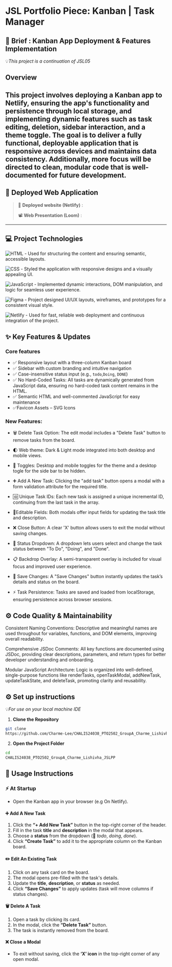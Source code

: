 # JSL Portfolio Piece: Kanban | Task Manager

## 🚀 Brief : Kanban App Deployment & Features Implementation

💡*This project is a continuation of JSL05*

## Overview

## This project involves **deploying a Kanban app to Netlify**, ensuring the app's functionality and persistence through local storage, and implementing dynamic features such as task editing, deletion, sidebar interaction, and a theme toggle. The goal is to deliver a fully functional, deployable application that is responsive across devices and maintains data consistency. Additionally, more focus will be directed to **clean, modular code** that is well-documented for future development.

## 📡 Deployed Web Application

> 🚀 **Deployed website (Netlify)** :
>
> 📽️ **Web Presentation (Loom)** :

---

## 💻 Project Technologies

![HTML](https://img.shields.io/badge/HTML5-E34F26?logo=html5&logoColor=white) - Used for structuring the content and ensuring semantic, accessible layouts.

![CSS](https://img.shields.io/badge/CSS3-1572B6?logo=css3&logoColor=white) - Styled the application with responsive designs and a visually appealing UI.

![JavaScript](https://img.shields.io/badge/JavaScript-ES6+-F7DF1E?logo=javascript&logoColor=black) - Implemented dynamic interactions, DOM manipulation, and logic for seamless user experience.

![Figma](https://img.shields.io/badge/Figma-F24E1E?logo=figma&logoColor=white) - Project designed UI/UX layouts, wireframes, and prototypes for a consistent visual style.

![Netlify](https://img.shields.io/badge/Netlify-00C7B7?logo=netlify&logoColor=white) - Used for fast, reliable web deployment and continuous integration of the project.

## ✨ Key Features & Updates

### Core features

- ✅ Responsive layout with a three-column Kanban board
- ✅ Sidebar with custom branding and intuitive navigation
- ✅ Case-insensitive status input (e.g., `todo`,`Doing`, `DONE`)
- ✅ No Hard-Coded Tasks: All tasks are dynamically generated from JavaScript data, ensuring no hard-coded task content remains in the HTML.
- ✅ Semantic HTML and well-commented JavaScript for easy maintenance
- ✅Favicon Assets – SVG Icons

### New Features:

- 🗑️ Delete Task Option: The edit modal includes a "Delete Task" button to remove tasks from the board.

- 🌓 Web theme: Dark & Light mode integrated into both desktop and mobile views.

- 🔘 Toggles: Desktop and mobile toggles for the theme and a desktop togle for the side bar to be hidden.

- ➕ Add A New Task: Clicking the "add task" button opens a modal with a form validation attribute for the required title.

- 🆔 Unique Task IDs: Each new task is assigned a unique incremental ID, continuing from the last task in the array.

- 📝Editable Fields: Both modals offer input fields for updating the task title and description.

- ❌ Close Button: A clear 'X' button allows users to exit the modal without saving changes.

- 🔽 Status Dropdown: A dropdown lets users select and change the task status between "To Do", "Doing", and "Done".

- 📋 Backdrop Overlay: A semi-transparent overlay is included for visual focus and improved user experience.

- 💾 Save Changes: A "Save Changes" button instantly updates the task’s details and status on the board.

- ⚡ Task Persistence: Tasks are saved and loaded from localStorage, ensuring persistence across browser sessions.

## ⚙️ Code Quality & Maintainability

Consistent Naming Conventions: Descriptive and meaningful names are used throughout for variables, functions, and DOM elements, improving overall readability.

Comprehensive JSDoc Comments: All key functions are documented using JSDoc, providing clear descriptions, parameters, and return types for better developer understanding and onboarding.

Modular JavaScript Architecture: Logic is organized into well-defined, single-purpose functions like renderTasks, openTaskModal, addNewTask, updateTaskState, and deleteTask, promoting clarity and reusability.

## ⚙️ Set up instructions

💡*For use on your local machine IDE*

1. **Clone the Repository**

```bash
git clone
https://github.com/Charme-Lee/CHALIS24038_PTO2502_GroupA_Charme_Lishivha_JSLPP.git
```

2. **Open the Project Folder**

```bash
cd
CHALIS24038_PTO2502_GroupA_Charme_Lishivha_JSLPP
```

## 🚀 Usage Instructions

### ⚡ At Startup

- Open the Kanban app in your browser (e.g On Netlify).

#### ➕ **Add A New Task**

1. Click the **“+ Add New Task”** button in the top-right corner of the header.
2. Fill in the task **title** and **description** in the modal that appears.
3. Choose a **status** from the dropdown (🔽 _todo_, _doing_, _done_).
4. Click **“Create Task”** to add it to the appropriate column on the Kanban board.

#### ✏️ **Edit An Existing Task**

1. Click on any task card on the board.
2. The modal opens pre-filled with the task's details.
3. Update the **title**, **description**, or **status** as needed.
4. Click **“Save Changes”** to apply updates (task will move columns if status changes).

#### 🗑️ **Delete A Task**

1. Open a task by clicking its card.
2. In the modal, click the **“Delete Task”** button.
3. The task is instantly removed from the board.

#### ❌ **Close a Modal**

- To exit without saving, click the **‘X’ icon** in the top-right corner of any open modal.
